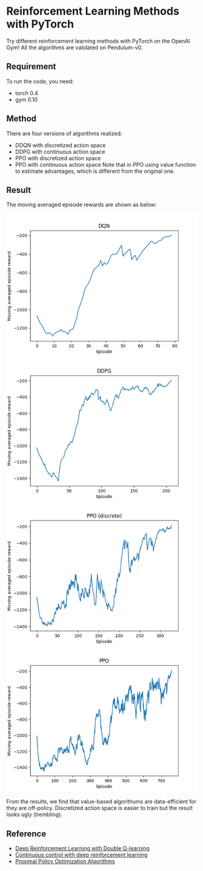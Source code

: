 # Reinforcement Learning Methods with PyTorch
Try different reinforcement learning methods with PyTorch on the OpenAI Gym! All the algorithms are validated on Pendulum-v0.

## Requirement
To run the code, you need:
- torch 0.4
- gym 0.10

## Method
There are four versions of algorithms realized:
- DDQN with discretized action space
- DDPG with continuous action space
- PPO with discretized action space
- PPO with continuous action space
Note that in PPO using value function to estimate advantages, which is different from the original one.

## Result
The moving averaged episode rewards are shown as below:

![dqn](img/dqn.png)
![ddpg](img/ddpg.png)
![ppo_d](img/ppo_d.png)
![ppo](img/ppo.png)

From the results, we find that value-based algorithums are data-efficient for they are off-policy. Discretized action space is easier to train but the result looks
ugly (trembling).  

## Reference
- [Deep Reinforcement Learning with Double Q-learning](https://arxiv.org/abs/1509.06461)
- [Continuous control with deep reinforcement learning](https://arxiv.org/abs/1509.02971)
- [Proximal Policy Optimization Algorithms](https://arxiv.org/abs/1707.06347)